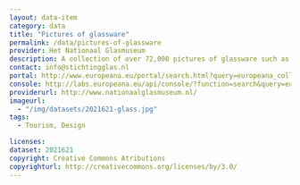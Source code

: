 ```yaml
---
layout: data-item
category: data
title: "Pictures of glassware"
permalink: /data/pictures-of-glassware
provider: Het Nationaal Glasmuseum
description: A collection of over 72,000 pictures of glassware such as bottles, glasses, vases and bowls. The collection also includes a large number of (technical) drawings of glassware.
contact: info@stichtingglas.nl 
portal: http://www.europeana.eu/portal/search.html?query=europeana_collectionName%3A2021621*&rows=24
console: http://labs.europeana.eu/api/console/?function=search&query=europeana_collectionName%3A2021621*&rows=24
providerurl: http://www.nationaalglasmuseum.nl/
imageurl:
  - "/img/datasets/2021621-glass.jpg"
tags:
  - Tourism, Design

licenses:
dataset: 2021621
copyright: Creative Commons Atributions
copyrighturl: http://creativecommons.org/licenses/by/3.0/
---
```

